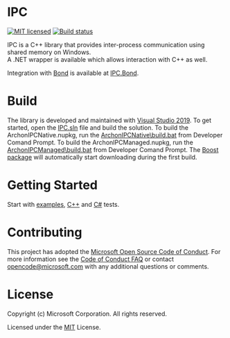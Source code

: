 # IPC

[![MIT licensed](https://img.shields.io/badge/license-MIT-blue.svg)](https://github.com/Microsoft/IPC/blob/master/LICENSE) [![Build status](https://ci.appveyor.com/api/projects/status/dl929xf6rgaj257b/branch/master?svg=true)](https://ci.appveyor.com/project/ara-ayvazyan/ipc/branch/master)

IPC is a C++ library that provides inter-process communication using shared memory on Windows.<br/>
A .NET wrapper is available which allows interaction with C++ as well.

Integration with [Bond](https://github.com/Microsoft/bond) is available at [IPC.Bond](https://github.com/Microsoft/IPC.Bond).

# Build

The library is developed and maintained with [Visual Studio 2019](https://docs.microsoft.com/en-us/visualstudio/windows/?view=vs-2019).
To get started, open the [IPC.sln](https://github.com/Microsoft/IPC/blob/master/IPC.sln) file and build the solution.
To build the ArchonIPCNative.nupkg, run the [ArchonIPCNative\build.bat](./blob/master/ArchonIPCNative/build.bat) from Developer Comand Prompt.
To build the ArchonIPCManaged.nupkg, run the [ArchonIPCManaged\build.bat](./blob/master/ArchonIPCManaged/build.bat) from Developer Comand Prompt.
The [Boost package](https://www.nuget.org/packages/boost/) will automatically start downloading during the first build.

# Getting Started

Start with [examples](https://github.com/Microsoft/IPC/tree/master/Examples), [C++](https://github.com/Microsoft/IPC/blob/master/UnitTests/TransportTests.cpp) and [C#](https://github.com/Microsoft/IPC/blob/master/UnitTestsManaged/TransportTests.cs) tests.

# Contributing

This project has adopted the [Microsoft Open Source Code of Conduct](https://opensource.microsoft.com/codeofconduct/). For more information see the [Code of Conduct FAQ](https://opensource.microsoft.com/codeofconduct/faq/) or contact [opencode@microsoft.com](mailto:opencode@microsoft.com) with any additional questions or comments.

# License

Copyright (c) Microsoft Corporation. All rights reserved.

Licensed under the [MIT](https://github.com/Microsoft/IPC/blob/master/LICENSE) License.
